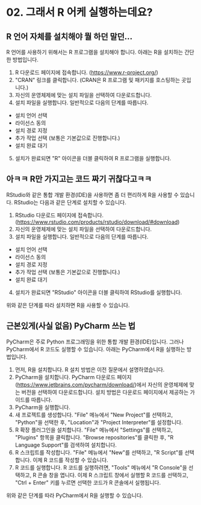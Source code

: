 # 02. 그래서 R 어케 실행하는데요?

## R 언어 자체를 설치해야 뭘 하던 말던...

R 언어를 사용하기 위해서는 R 프로그램을 설치해야 합니다. 아래는 R을 설치하는 간단한 방법입니다.

1. R 다운로드 페이지에 접속합니다. (https://www.r-project.org/)
2. "CRAN" 링크를 클릭합니다. (CRAN은 R 프로그램 및 패키지를 호스팅하는 곳입니다.)
3. 자신의 운영체제에 맞는 설치 파일을 선택하여 다운로드합니다.
4. 설치 파일을 실행합니다. 일반적으로 다음의 단계를 따릅니다.
  - 설치 언어 선택
  - 라이선스 동의
  - 설치 경로 지정
  - 추가 작업 선택 (보통은 기본값으로 진행합니다.)
  - 설치 완료 대기
5. 설치가 완료되면 "R" 아이콘을 더블 클릭하여 R 프로그램을 실행합니다.

## 아ㅋㅋ R만 가지고는 코드 짜기 귀찮다고ㅋㅋ

RStudio와 같은 통합 개발 환경(IDE)을 사용하면 좀 더 편리하게 R을 사용할 수 있습니다. RStudio는 다음과 같은 단계로 설치할 수 있습니다.

1. RStudio 다운로드 페이지에 접속합니다. (https://www.rstudio.com/products/rstudio/download/#download)
2. 자신의 운영체제에 맞는 설치 파일을 선택하여 다운로드합니다.
3. 설치 파일을 실행합니다. 일반적으로 다음의 단계를 따릅니다.
  - 설치 언어 선택
  - 라이선스 동의
  - 설치 경로 지정
  - 추가 작업 선택 (보통은 기본값으로 진행합니다.)
  - 설치 완료 대기
4. 설치가 완료되면 "RStudio" 아이콘을 더블 클릭하여 RStudio를 실행합니다.

위와 같은 단계를 따라 설치하면 R을 사용할 수 있습니다.

## 근본있게(사실 없음) PyCharm 쓰는 법

PyCharm은 주로 Python 프로그래밍을 위한 통합 개발 환경(IDE)입니다. 그러나 PyCharm에서 R 코드도 실행할 수 있습니다. 아래는 PyCharm에서 R을 실행하는 방법입니다.

1. 먼저, R을 설치합니다. R 설치 방법은 이전 질문에서 설명하였습니다.
2. PyCharm을 설치합니다. PyCharm 다운로드 페이지(https://www.jetbrains.com/pycharm/download/)에서 자신의 운영체제에 맞는 버전을 선택하여 다운로드합니다. 설치 방법은 다운로드 페이지에서 제공하는 가이드를 따릅니다.
3. PyCharm을 실행합니다.
4. 새 프로젝트를 생성합니다. "File" 메뉴에서 "New Project"를 선택하고, "Python"을 선택한 후, "Location"과 "Project Interpreter"를 설정합니다.
5. R 확장 플러그인을 설치합니다. "File" 메뉴에서 "Settings"를 선택하고, "Plugins" 항목을 클릭합니다. "Browse repositories"를 클릭한 후, "R Language Support"를 검색하여 설치합니다.
6. R 스크립트를 작성합니다. "File" 메뉴에서 "New"를 선택하고, "R Script"를 선택합니다. 이제 R 코드를 작성할 수 있습니다.
7. R 코드를 실행합니다. R 코드를 실행하려면, "Tools" 메뉴에서 "R Console"을 선택하고, R 콘솔 창을 엽니다. 이제 R 스크립트 창에서 실행할 R 코드를 선택하고, "Ctrl + Enter" 키를 누르면 선택한 코드가 R 콘솔에서 실행됩니다.

위와 같은 단계를 따라 PyCharm에서 R을 실행할 수 있습니다.
